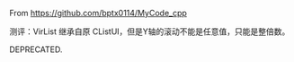 From https://github.com/bptx0114/MyCode_cpp

测评：VirList 继承自原 CListUI，但是Y轴的滚动不能是任意值，只能是整倍数。

DEPRECATED.



